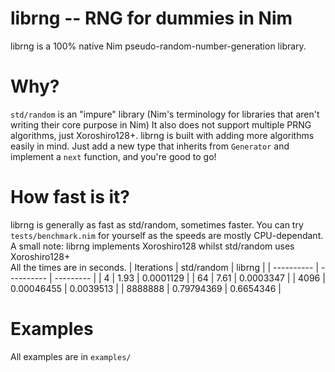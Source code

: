 # librng -- RNG for dummies in Nim
librng is a 100% native Nim pseudo-random-number-generation library.

# Why?
`std/random` is an "impure" library (Nim's terminology for libraries that aren't writing their core purpose in Nim)
It also does not support multiple PRNG algorithms, just Xoroshiro128+.
librng is built with adding more algorithms easily in mind. Just add a new type that inherits from `Generator` and implement a `next` function, and you're good to go!

# How fast is it?
librng is generally as fast as std/random, sometimes faster. You can try `tests/benchmark.nim` for yourself as the speeds are mostly CPU-dependant.
A small note: librng implements Xoroshiro128 whilst std/random uses Xoroshiro128+ \
All the times are in seconds.
| Iterations | std/random | librng    |
| ---------- | ---------- | --------- |
| 4          | 1.93       | 0.0001129 |
| 64         | 7.61       | 0.0003347 |
| 4096       | 0.00046455 | 0.0039513 |
| 8888888    | 0.79794369 | 0.6654346 |

# Examples
All examples are in `examples/`
